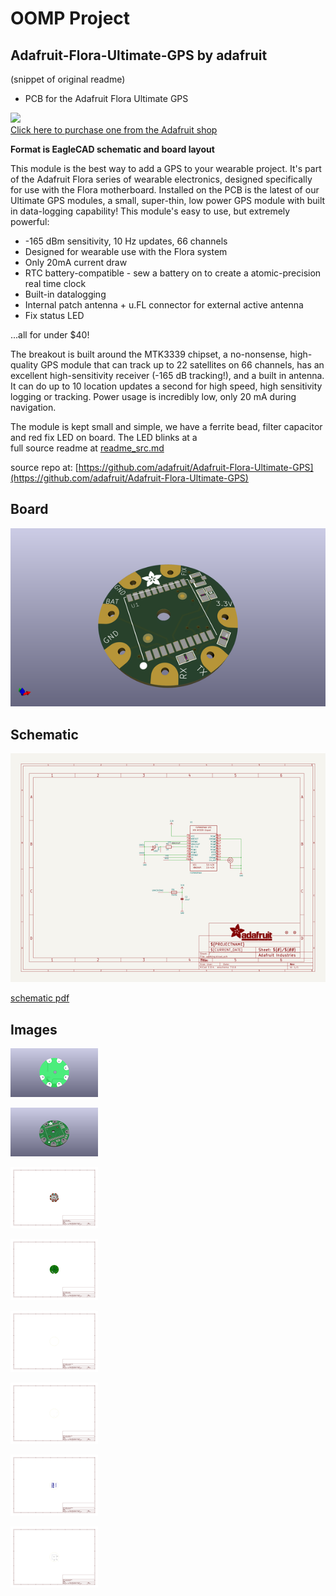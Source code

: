 # OOMP Project  
## Adafruit-Flora-Ultimate-GPS  by adafruit  
  
(snippet of original readme)  
  
- PCB for the Adafruit Flora Ultimate GPS  
  
<a href="http://www.adafruit.com/products/1059"><img src="assets/image.jpg?raw=true" width="500px"><br/>Click here to purchase one from the Adafruit shop</a>  
  
__Format is EagleCAD schematic and board layout__  
  
This module is the best way to add a GPS to your wearable project. It's part of the Adafruit Flora series of wearable electronics, designed specifically for use with the Flora motherboard. Installed on the PCB is the latest of our Ultimate GPS modules, a small, super-thin, low power GPS module with built in data-logging capability! This module's easy to use, but extremely powerful:  
  
- -165 dBm sensitivity, 10 Hz updates, 66 channels  
- Designed for wearable use with the Flora system  
- Only 20mA current draw  
- RTC battery-compatible - sew a battery on to create a atomic-precision real time clock  
- Built-in datalogging  
- Internal patch antenna + u.FL connector for external active antenna  
- Fix status LED  
  
...all for under $40!  
  
The breakout is built around the MTK3339 chipset, a no-nonsense, high-quality GPS module that can track up to 22 satellites on 66 channels, has an excellent high-sensitivity receiver (-165 dB tracking!), and a built in antenna. It can do up to 10 location updates a second for high speed, high sensitivity logging or tracking. Power usage is incredibly low, only 20 mA during navigation.  
  
The module is kept small and simple, we have a ferrite bead, filter capacitor and red fix LED on board. The LED blinks at a  
  full source readme at [readme_src.md](readme_src.md)  
  
source repo at: [https://github.com/adafruit/Adafruit-Flora-Ultimate-GPS](https://github.com/adafruit/Adafruit-Flora-Ultimate-GPS)  
## Board  
  
[![working_3d.png](working_3d_600.png)](working_3d.png)  
## Schematic  
  
[![working_schematic.png](working_schematic_600.png)](working_schematic.png)  
  
[schematic pdf](working_schematic.pdf)  
## Images  
  
[![working_3D_bottom.png](working_3D_bottom_140.png)](working_3D_bottom.png)  
  
[![working_3D_top.png](working_3D_top_140.png)](working_3D_top.png)  
  
[![working_assembly_page_01.png](working_assembly_page_01_140.png)](working_assembly_page_01.png)  
  
[![working_assembly_page_02.png](working_assembly_page_02_140.png)](working_assembly_page_02.png)  
  
[![working_assembly_page_03.png](working_assembly_page_03_140.png)](working_assembly_page_03.png)  
  
[![working_assembly_page_04.png](working_assembly_page_04_140.png)](working_assembly_page_04.png)  
  
[![working_assembly_page_05.png](working_assembly_page_05_140.png)](working_assembly_page_05.png)  
  
[![working_assembly_page_06.png](working_assembly_page_06_140.png)](working_assembly_page_06.png)  
